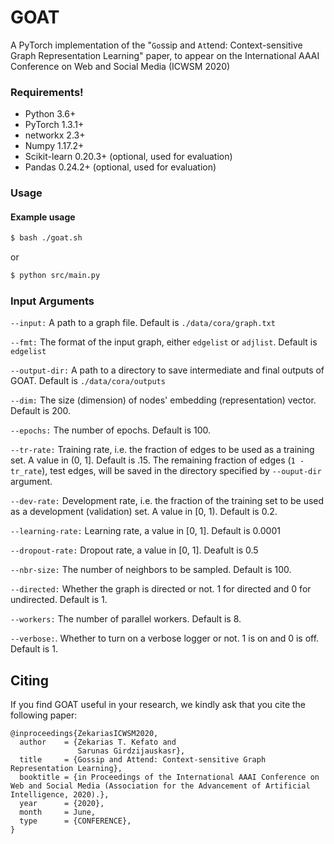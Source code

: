 # GOAT

A PyTorch implementation of the "```Go```ssip and ```At```tend: Context-sensitive Graph Representation Learning" paper, to appear on the International AAAI Conference on Web and Social Media (ICWSM 2020)

### Requirements!
  - Python 3.6+
  - PyTorch 1.3.1+
  - networkx 2.3+
  - Numpy 1.17.2+
  - Scikit-learn 0.20.3+ (optional, used for evaluation)
  - Pandas 0.24.2+ (optional, used for evaluation)
  
### Usage
#### Example usage

```sh
$ bash ./goat.sh
```

or 

```sh
$ python src/main.py
```

### Input Arguments


`--input:`
A path to a graph file. Default is ```./data/cora/graph.txt```

`--fmt:`
The format of the input graph, either ```edgelist``` or ```adjlist```. Default is ```edgelist```

`--output-dir:`
A path to a directory to save intermediate and final outputs of GOAT. Default is ```./data/cora/outputs```

`--dim:`
The size (dimension) of nodes' embedding (representation) vector. Default is 200.

`--epochs:`
The number of epochs. Default is 100.

`--tr-rate:`
Training rate, i.e. the fraction of edges to be used as a training set. A value in (0, 1]. Default is .15. The remaining fraction of edges (```1 - tr_rate```), test edges, will be saved in the directory specified by ```--ouput-dir``` argument.

`--dev-rate:`
Development rate, i.e. the fraction of the training set to be used as a development (validation) set. A value in [0, 1). Default is 0.2.

`--learning-rate:`
Learning rate, a value in [0, 1]. Default is 0.0001

`--dropout-rate:`
Dropout rate, a value in [0, 1]. Deafult is 0.5

`--nbr-size:`
The number of neighbors to be sampled. Default is 100.

`--directed:`
Whether the graph is directed or not. 1 for directed and 0 for undirected. Default is 1.

`--workers:`
The number of parallel workers. Default is 8.

`--verbose:`. 
Whether to turn on a verbose logger or not. 1 is on and 0 is off. Default is 1.

Citing
------

If you find GOAT useful in your research, we kindly ask that you cite the following paper:

```
@inproceedings{ZekariasICWSM2020,
  author    = {Zekarias T. Kefato and
               Sarunas Girdzijauskasr},
  title     = {Gossip and Attend: Context-sensitive Graph Representation Learning},
  booktitle = {in Proceedings of the International AAAI Conference on Web and Social Media (Association for the Advancement of Artificial Intelligence, 2020).},
  year      = {2020},
  month     = June,
  type      = {CONFERENCE},
}
```


